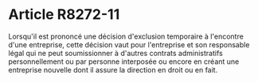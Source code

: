 # Article R8272-11

Lorsqu'il est prononcé une décision d'exclusion temporaire à l'encontre d'une entreprise, cette décision vaut pour l'entreprise et son responsable légal qui ne peut soumissionner à d'autres contrats administratifs personnellement ou par personne interposée ou encore en créant une entreprise nouvelle dont il assure la direction en droit ou en fait.